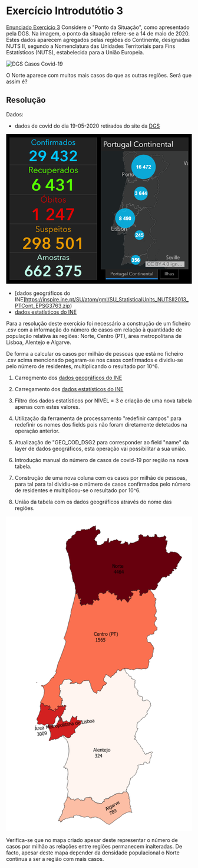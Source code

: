 # Exercício Introdutótio 3

[Enunciado Exercicio 3](https://github.com/jgrocha/covid-pt/blob/master/Jupyter/Ponto%20da%20Situa%C3%A7%C3%A3o%20em%20Percentagem.ipynb)
Considere o "Ponto da Situação", como apresentado pela DGS. Na imagem, o ponto da situação refere-se a 14 de maio de 2020. Estes dados aparecem agregados pelas regiões do Continente, designadas NUTS II, segundo a Nomenclatura das Unidades Territoriais para Fins Estatísticos (NUTS), estabelecida para a União Europeia.

![DGS Casos Covid-19](https://github.com/jgrocha/covid-pt/blob/master/Jupyter/imagens/situa%C3%A7%C3%A3o%20em%2020200514.png)

O Norte aparece com muitos mais casos do que as outras regiões. Será que assim é?

## Resolução

Dados:
- dados de covid do dia 19-05-2020 retirados do site da [DGS](https://covid19.min-saude.pt/)

![DGS Casos Covid-19 19-05-2020](https://github.com/MarcelodeFreitas/Epidemiology/blob/master/Exercises/images/dgs_19-05-2020.PNG)


- [dados geográficos do INE]https://inspire.ine.pt/SU/atom/gml/SU_StatisticalUnits_NUTSII2013_PTCont_EPSG3763.zip)
- [dados estatísticos do INE](https://github.com/jgrocha/covid-pt/blob/master/Jupyter/dados/BGRI11_PT.csv.zip)

Para a resolução deste exercício foi necessário a construção de um ficheiro .csv com a informação do número de casos em relação à quantidade de população relativa às regiões: Norte, Centro (PT), área metropolitana de Lisboa, Alentejo e Algarve.

De forma a calcular os casos por milhão de pessoas que está no ficheiro .csv acima mencionado pegaram-se nos casos confirmados e dividiu-se pelo número de residentes, multiplicando o resultado por 10^6.

1. Carregmento dos [dados geográficos do INE](https://inspire.ine.pt/SU/atom/gml/SU_StatisticalUnits_NUTSII2013_PTCont_EPSG3763.zip)

2. Carregamento dos [dados estatísticos do INE](https://github.com/jgrocha/covid-pt/blob/master/Jupyter/dados/BGRI11_PT.csv.zip)

3. Filtro dos dados estatísticos por NIVEL = 3 e criação de uma nova tabela apenas com estes valores.

4. Utilização da ferramenta de processamento "redefinir campos" para redefinir os nomes dos fields pois não foram diretamente detetados na operação anterior.

5. Atualização de "GEO_COD_DSG2 para corresponder ao field "name" da layer de dados geográficos, esta operação vai possibilitar a sua união.

4. Introdução manual do número de casos de covid-19 por região na nova tabela.

5. Construção de uma nova coluna com os casos por milhão de pessoas, para tal para tal dividiu-se o número de casos confirmados pelo número de residentes e multiplicou-se o resultado por 10^6.

6. União da tabela com os dados geográficos através do nome das regiões.

![Casos confirmados por milhão de pessoas](https://github.com/MarcelodeFreitas/Epidemiology/blob/master/Exercises/images/ex_3.PNG)


Verifica-se que no mapa criado apesar deste representar o número de casos por milhão as relações entre regiões permanecem inalteradas. De facto, apesar deste mapa depender da densidade populacional o Norte continua a ser a região com mais casos. 

